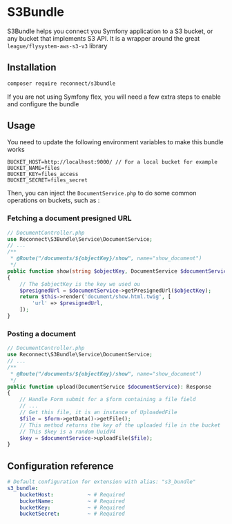 # S3Bundle

S3Bundle helps you connect you Symfony application to a S3 bucket, or any bucket that implements S3 API.
It is a wrapper around the great `league/flysystem-aws-s3-v3` library

## Installation

```bash
composer require reconnect/s3bundle
```

If you are not using Symfony flex, you will need a few extra steps to enable and configure the bundle

## Usage

You need to update the following environment variables to make this bundle works

```env
BUCKET_HOST=http://localhost:9000/ // For a local bucket for example
BUCKET_NAME=files
BUCKET_KEY=files_access
BUCKET_SECRET=files_secret
```

Then, you can inject the `DocumentService.php` to do some common operations on buckets, such as :

### Fetching a document presigned URL

```php
// DocumentController.php
use Reconnect\S3Bundle\Service\DocumentService;
// ...
/**
 * @Route("/documents/${objectKey}/show", name="show_document")
 */
public function show(string $objectKey, DocumentService $documentService): Response
{
    // The $objectKey is the key we used ou
    $presignedUrl = $documentService->getPresignedUrl($objectKey);
    return $this->render('document/show.html.twig', [
        'url' => $presignedUrl,
    ]);
}
```

### Posting a document

```php
// DocumentController.php
use Reconnect\S3Bundle\Service\DocumentService;
// ...
/**
 * @Route("/documents/${objectKey}/show", name="show_document")
 */
public function upload(DocumentService $documentService): Response
{
    // Handle Form submit for a $form containing a file field
    // ...
    // Get this file, it is an instance of UploadedFile
    $file = $form->getData()->getFile();
    // This method returns the key of the uploaded file in the bucket
    // This $key is a random UuidV4
    $key = $documentService->uploadFile($file);
}
```

## Configuration reference

```yaml
# Default configuration for extension with alias: "s3_bundle"
s3_bundle:
    bucketHost:           ~ # Required
    bucketName:           ~ # Required
    bucketKey:            ~ # Required
    bucketSecret:         ~ # Required
```
